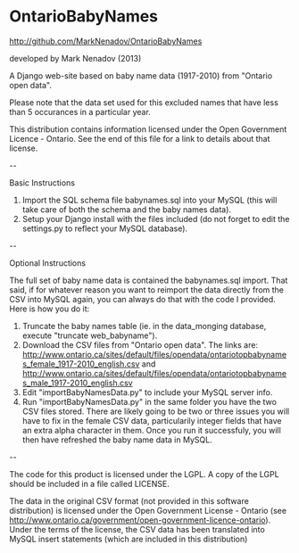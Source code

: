 OntarioBabyNames
================

http://github.com/MarkNenadov/OntarioBabyNames

developed by Mark Nenadov (2013)

A Django web-site based on baby name data (1917-2010) from "Ontario open data".

Please note that the data set used for this excluded names that have less than 5 occurances in a particular year. 

This distribution contains information licensed under the Open Government Licence - Ontario. See the end of this file for a link to details about that license.

--

Basic Instructions

1. Import the SQL schema file babynames.sql into your MySQL (this will take care of both the schema and the baby names data).
2. Setup your Django install with the files included (do not forget to edit the settings.py to reflect your MySQL database). 

--

Optional Instructions

The full set of baby name data is contained the babynames.sql import. That said, if for whatever reason you want to reimport the data directly from the CSV into MySQL again, you can always do that with the code I provided. Here is how you do it:

1. Truncate the baby names table (ie. in the data_monging database, execute "truncate web_babyname").
2. Download the CSV files from "Ontario open data". The links are: http://www.ontario.ca/sites/default/files/opendata/ontariotopbabynames_female_1917-2010_english.csv and http://www.ontario.ca/sites/default/files/opendata/ontariotopbabynames_male_1917-2010_english.csv
3. Edit "importBabyNamesData.py" to include your MySQL server info.
4. Run "importBabyNamesData.py" in the same folder you have the two CSV files stored. There are likely going to be two or three issues you will have to fix in the female CSV data, particularily integer fields that have an extra alpha character in them. Once you run it successfuly, you will then have refreshed the baby name data in MySQL. 

--

The code for this product is licensed under the LGPL. A copy of the LGPL should be included in a file called LICENSE.

The data in the original CSV format (not provided in this software distribution) is licensed under the Open Government License - Ontario (see http://www.ontario.ca/government/open-government-licence-ontario). Under the terms of the license, the CSV data has been translated into MySQL insert statements (which are included in this distribution) 
